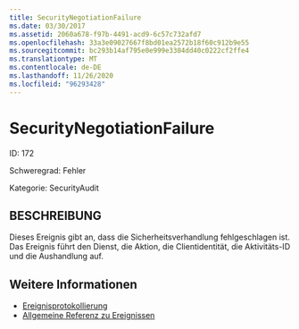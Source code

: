 ```yaml
---
title: SecurityNegotiationFailure
ms.date: 03/30/2017
ms.assetid: 2060a678-f97b-4491-acd9-6c57c732afd7
ms.openlocfilehash: 33a3e09027667f8bd01ea2572b18f60c912b9e55
ms.sourcegitcommit: bc293b14af795e0e999e3304dd40c0222cf2ffe4
ms.translationtype: MT
ms.contentlocale: de-DE
ms.lasthandoff: 11/26/2020
ms.locfileid: "96293428"
---
```

# <a name="securitynegotiationfailure"></a>SecurityNegotiationFailure

ID: 172  
  
 Schweregrad: Fehler  
  
 Kategorie: SecurityAudit  
  
## <a name="description"></a>BESCHREIBUNG  

 Dieses Ereignis gibt an, dass die Sicherheitsverhandlung fehlgeschlagen ist. Das Ereignis führt den Dienst, die Aktion, die Clientidentität, die Aktivitäts-ID und die Aushandlung auf.  
  
## <a name="see-also"></a>Weitere Informationen

- [Ereignisprotokollierung](index.md)
- [Allgemeine Referenz zu Ereignissen](events-general-reference.md)
